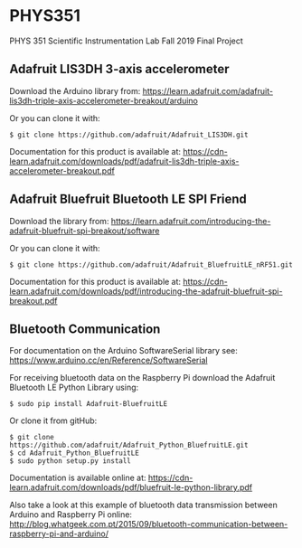 # PHYS351
PHYS 351 Scientific Instrumentation Lab Fall 2019 Final Project

## Adafruit LIS3DH 3-axis accelerometer
Download the Arduino library from:
https://learn.adafruit.com/adafruit-lis3dh-triple-axis-accelerometer-breakout/arduino

Or you can clone it with:
```
$ git clone https://github.com/adafruit/Adafruit_LIS3DH.git
```

Documentation for this product is available at:
https://cdn-learn.adafruit.com/downloads/pdf/adafruit-lis3dh-triple-axis-accelerometer-breakout.pdf

## Adafruit Bluefruit Bluetooth LE SPI Friend
Download the library from:
https://learn.adafruit.com/introducing-the-adafruit-bluefruit-spi-breakout/software

Or you can clone it with:
```
$ git clone https://github.com/adafruit/Adafruit_BluefruitLE_nRF51.git
```

Documentation for this product is available at:
https://cdn-learn.adafruit.com/downloads/pdf/introducing-the-adafruit-bluefruit-spi-breakout.pdf

## Bluetooth Communication
For documentation on the Arduino SoftwareSerial library see:
https://www.arduino.cc/en/Reference/SoftwareSerial

For receiving bluetooth data on the Raspberry Pi download the Adafruit Bluetooth LE Python Library using:
```
$ sudo pip install Adafruit-BluefruitLE
```

Or clone it from gitHub:
```
$ git clone https://github.com/adafruit/Adafruit_Python_BluefruitLE.git
$ cd Adafruit_Python_BluefruitLE
$ sudo python setup.py install
```
Documentation is available online at:
https://cdn-learn.adafruit.com/downloads/pdf/bluefruit-le-python-library.pdf

Also take a look at this example of bluetooth data transmission between Arduino and Raspberry Pi online:
http://blog.whatgeek.com.pt/2015/09/bluetooth-communication-between-raspberry-pi-and-arduino/
